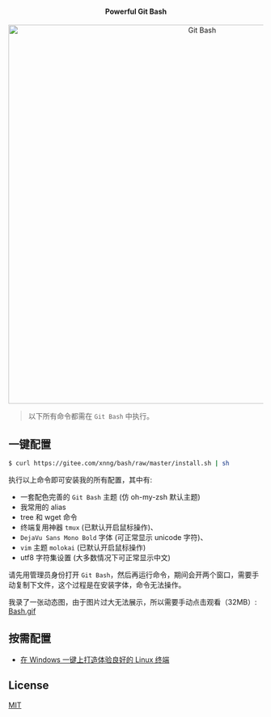 <h4 align="center">Powerful Git Bash</h4>
<p align="center">
    <img alt="Git Bash" src="https://user-images.githubusercontent.com/38936252/48936837-180cab00-ef47-11e8-8925-71eea5980e74.png" width="750">
</p>

> 以下所有命令都需在 `Git Bash` 中执行。

## 一键配置

```bash
$ curl https://gitee.com/xnng/bash/raw/master/install.sh | sh
```

执行以上命令即可安装我的所有配置，其中有:

- 一套配色完善的 `Git Bash` 主题 (仿 oh-my-zsh 默认主题)
- 我常用的 alias
- tree 和 wget 命令
- 终端复用神器 `tmux` (已默认开启鼠标操作)、
- `DejaVu Sans Mono Bold` 字体 (可正常显示 unicode 字符)、
- `vim` 主题 `molokai` (已默认开启鼠标操作)
- utf8 字符集设置 (大多数情况下可正常显示中文)

请先用管理员身份打开 `Git Bash`，然后再运行命令，期间会开两个窗口，需要手动复制下文件，这个过程是在安装字体，命令无法操作。

我录了一张动态图，由于图片过大无法展示，所以需要手动点击观看（32MB）: [Bash.gif](https://xnngs.oss-cn-shanghai.aliyuncs.com/img/bash.gif)

## 按需配置

- [在 Windows 一键上打造体验良好的 Linux 终端](https://xnngs.cn/new/terminal.html)

## License

[MIT](./LICENSE)
